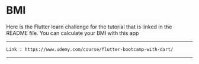 # BMI
Here is the Flutter learn challenge for the tutorial that is linked in the README file. You can calculate your BMI with this app

*****

    Link : https://www.udemy.com/course/flutter-bootcamp-with-dart/

*****